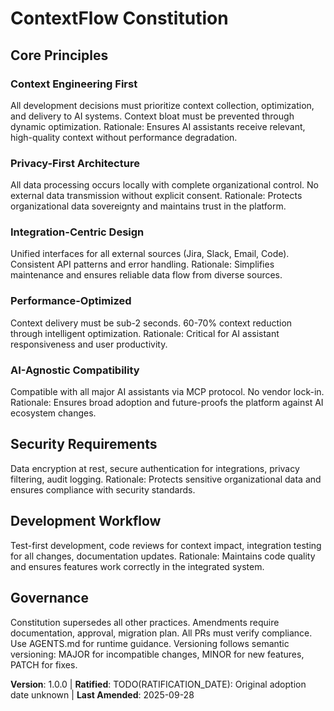 <!-- Sync Impact Report
Version change: N/A → 1.0.0
List of modified principles: All principles added (Context Engineering First, Privacy-First Architecture, Integration-Centric Design, Performance-Optimized, AI-Agnostic Compatibility)
Added sections: Security Requirements, Development Workflow
Removed sections: None
Templates requiring updates: ✅ updated .specify/templates/plan-template.md (version reference)
Follow-up TODOs: RATIFICATION_DATE deferred
-->

# ContextFlow Constitution

## Core Principles

### Context Engineering First
All development decisions must prioritize context collection, optimization, and delivery to AI systems. Context bloat must be prevented through dynamic optimization. Rationale: Ensures AI assistants receive relevant, high-quality context without performance degradation.

### Privacy-First Architecture
All data processing occurs locally with complete organizational control. No external data transmission without explicit consent. Rationale: Protects organizational data sovereignty and maintains trust in the platform.

### Integration-Centric Design
Unified interfaces for all external sources (Jira, Slack, Email, Code). Consistent API patterns and error handling. Rationale: Simplifies maintenance and ensures reliable data flow from diverse sources.

### Performance-Optimized
Context delivery must be sub-2 seconds. 60-70% context reduction through intelligent optimization. Rationale: Critical for AI assistant responsiveness and user productivity.

### AI-Agnostic Compatibility
Compatible with all major AI assistants via MCP protocol. No vendor lock-in. Rationale: Ensures broad adoption and future-proofs the platform against AI ecosystem changes.

## Security Requirements

Data encryption at rest, secure authentication for integrations, privacy filtering, audit logging. Rationale: Protects sensitive organizational data and ensures compliance with security standards.

## Development Workflow

Test-first development, code reviews for context impact, integration testing for all changes, documentation updates. Rationale: Maintains code quality and ensures features work correctly in the integrated system.

## Governance
Constitution supersedes all other practices. Amendments require documentation, approval, migration plan. All PRs must verify compliance. Use AGENTS.md for runtime guidance. Versioning follows semantic versioning: MAJOR for incompatible changes, MINOR for new features, PATCH for fixes.

**Version**: 1.0.0 | **Ratified**: TODO(RATIFICATION_DATE): Original adoption date unknown | **Last Amended**: 2025-09-28